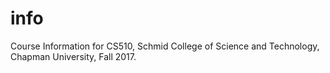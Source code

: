 # info
Course Information for CS510, Schmid College of Science and Technology, Chapman University, Fall 2017.
